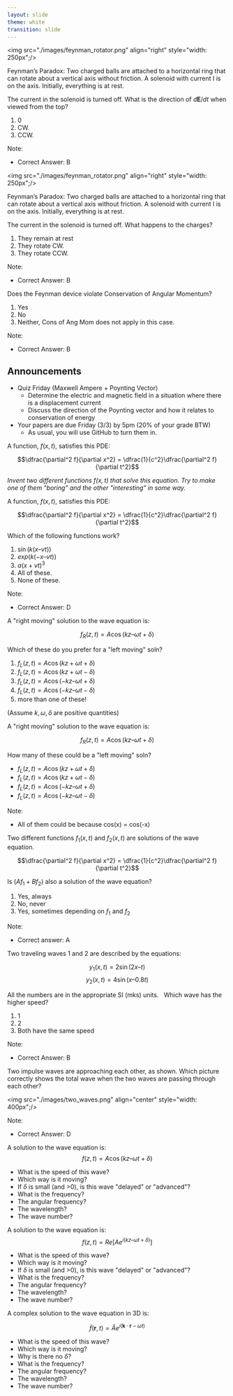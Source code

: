 ```yaml
---
layout: slide
theme: white
transition: slide
---
```


<section data-markdown>

<img src="./images/feynman_rotator.png" align="right" style="width: 250px";/>

Feynman’s Paradox:
Two charged balls are attached to a horizontal ring that can rotate  about a vertical axis without friction.  A solenoid with current I is on the axis.  Initially, everything is at rest.

The current in the solenoid is turned off. What is the direction of $d\mathbf{E}/dt$ when viewed from the top?

1. 0
2. CW.
3. CCW.

Note:
* Correct Answer: B
</section>

<section data-markdown>

<img src="./images/feynman_rotator.png" align="right" style="width: 250px";/>

Feynman’s Paradox:
Two charged balls are attached to a horizontal ring that can rotate  about a vertical axis without friction.  A solenoid with current I is on the axis.  Initially, everything is at rest.

The current in the solenoid is turned off.
What happens to the charges?

1. They remain at rest
2. They rotate CW.
3. They rotate CCW.

Note:
* Correct Answer: B
</section>

<section data-markdown>

Does the Feynman device violate Conservation of Angular Momentum?

1. Yes
2. No
3. Neither, Cons of Ang Mom does not apply in this case.


Note:
* Correct Answer: B
</section>

<section data-markdown>

## Announcements

* Quiz Friday (Maxwell Ampere + Poynting Vector)
  * Determine the electric and magnetic field in a situation where there is a displacement current
  * Discuss the direction of the Poynting vector and how it relates to conservation of energy
* Your papers are due Friday (3/3) by 5pm (20% of your grade BTW)
    * As usual, you will use GitHub to turn them in.

</section>

<section data-markdown>

A function, $f(x,t)$, satisfies this PDE:

$$\dfrac{\partial^2 f}{\partial x^2} = \dfrac{1}{c^2}\dfrac{\partial^2 f}{\partial t^2}$$

*Invent two different functions $f(x,t)$ that solve this equation.  Try to make one of them "boring" and the other "interesting" in some way.*


</section>

<section data-markdown>

A function, $f(x,t)$, satisfies this PDE:

$$\dfrac{\partial^2 f}{\partial x^2} = \dfrac{1}{c^2}\dfrac{\partial^2 f}{\partial t^2}$$

Which of the following functions work?

1. $\sin( k(x – vt))$
2. $exp( k(-x – vt ))$
3. $a( x + vt )^3$
4. All of these.
5. None of these.

Note:
* Correct Answer: D


</section>

<section data-markdown>

A "right moving" solution to the wave equation is:

$$ f_R(z,t) = A \cos(kz – \omega t + \delta)$$

Which of these do you prefer for a "left moving" soln?

1. $f_L(z,t) = A \cos(kz + \omega t + \delta)$
2. $f_L(z,t) = A \cos(kz + \omega t - \delta)$
3. $f_L(z,t) = A \cos(-kz – \omega t + \delta)$
4. $f_L(z,t) = A \cos(-kz – \omega t - \delta)$
5. more than one of these!

(Assume $k, \omega, \delta$ are positive quantities)

</section>

<section data-markdown>

A "right moving" solution to the wave equation is:

$$ f_R(z,t) = A \cos(kz – \omega t + \delta)$$

How many of these could be a "left moving" soln?

* $f_L(z,t) = A \cos(kz + \omega t + \delta)$
* $f_L(z,t) = A \cos(kz + \omega t - \delta)$
* $f_L(z,t) = A \cos(-kz – \omega t + \delta)$
* $f_L(z,t) = A \cos(-kz – \omega t - \delta)$

Note:
* All of them could be because cos(x) = cos(-x)

</section>

<section data-markdown>

Two different functions $f_1(x,t)$ and $f_2(x,t)$ are solutions of the wave equation.

$$\dfrac{\partial^2 f}{\partial x^2} = \dfrac{1}{c^2}\dfrac{\partial^2 f}{\partial t^2}$$

Is $(A f_1  + B f_2 )$  also a solution of the wave equation?

1. Yes, always
2. No, never
3. Yes, sometimes depending on $f_1$ and $f_2$

Note:
* Correct answer: A


</section>

<section data-markdown>

Two traveling waves 1 and 2 are described by the equations:

$$y_1(x,t)  = 2 \sin(2x – t)$$
$$y_2(x,t)  =  4 \sin(x – 0.8 t)$$

All the numbers are in the appropriate SI (mks) units.
 
Which wave has the higher speed?
1. 1
2. 2
3. Both have the same speed

Note:
* Correct Answer: B

</section>

<section data-markdown>
Two impulse waves are approaching each other, as shown.  Which picture correctly shows the total wave when the two waves are passing through each other?

<img src="./images/two_waves.png" align="center" style="width: 400px";/>

Note:
* Correct Answer: D


</section>

<section data-markdown>

A solution to the wave equation is:
$$f(z,t) = A \cos(kz – \omega t + \delta)$$

* What is the speed of this wave?
* Which way is it moving?
* If $\delta$ is small (and >0), is this wave "delayed" or "advanced"?
* What is the frequency?
* The angular frequency?
* The wavelength?
* The wave number?


</section>

<section data-markdown>

A solution to the wave equation is:
$$f(z,t) = Re\left[A e^{i(kz – \omega t + \delta)}\right]$$

* What is the speed of this wave?
* Which way is it moving?
* If $\delta$ is small (and >0), is this wave "delayed" or "advanced"?
* What is the frequency?
* The angular frequency?
* The wavelength?
* The wave number?


</section>

<section data-markdown>

A complex solution to the wave equation in 3D is:

$$\widetilde{f}(\mathbf{r},t) = \widetilde{A}e^{i(\mathbf{k}\cdot\mathbf{r}-\omega t)}$$


* What is the speed of this wave?
* Which way is it moving?
* Why is there no $\delta$?
* What is the frequency?
* The angular frequency?
* The wavelength?
* The wave number?

</section>
